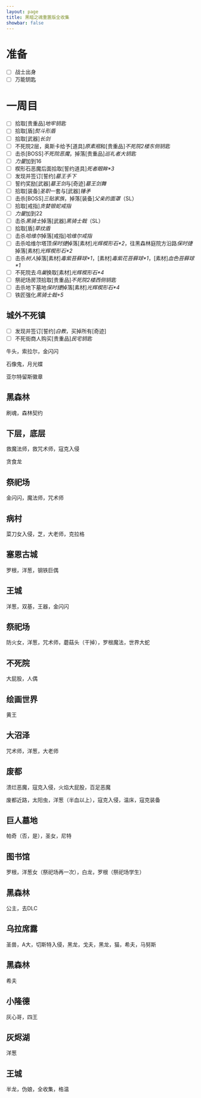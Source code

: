 ```yaml
---
layout: page
title: 黑暗之魂重置版全收集
showbar: false
---
```


# 准备

- [ ] 战士出身
- [ ] 万能钥匙

# 一周目

- [ ] 拾取[贵重品]*地牢钥匙*
- [ ] 拾取[盾]*熨斗形盾*
- [ ] 拾取[武器]*长剑*
- [ ] 不死院2层，奥斯卡给予[道具]*原素瓶*和[贵重品]*不死院2楼东侧钥匙*
- [ ] 击杀[BOSS]*不死院恶魔*，掉落[贵重品]*巡礼者大钥匙*
- [ ] *力量*加到16
- [ ] 楔形石恶魔后面拾取[誓约道具]*死者眼眸\*3*
- [ ] 发现并签订[誓约]*墓王手下*
- [ ] 誓约奖励[武器]*墓王剑*与[奇迹]*墓王剑舞*
- [ ] 拾取[装备]*圣职*一套与[武器]*锤矛*
- [ ] 击杀[BOSS]*三贴家族*，掉落[装备]*父亲的面罩*（SL）
- [ ] 拾取[戒指]*贪婪银蛇戒指*
- [ ] *力量*加到22
- [ ] 击杀*黑骑士*掉落[武器]*黑骑士戟*（SL）
- [ ] 拾取[盾]*草纹盾*
- [ ] 击杀*哈维尔*掉落[戒指]*哈维尔戒指*
- [ ] 击杀哈维尔塔顶*保时捷*掉落[素材]*光辉楔形石\*2*，往黑森林庭院方沿路*保时捷*掉落[素材]*光辉楔形石\*2*
- [ ] 击杀*树人*掉落[素材]*毒紫苔藓球\*1*，[素材]*毒紫花苔藓球\*1*，[素材]*血色苔藓球\*1*
- [ ] 不死院去*鸟巢*换取[素材]*光辉楔形石\*4*
- [ ] 祭祀场房顶拾取[贵重品]*不死院2楼西侧钥匙*
- [ ] 击杀地下墓地*保时捷*掉落[素材]*光辉楔形石\*4*
- [ ] 铁匠强化*黑骑士戟+5*

## 城外不死镇

- [ ] 发现并签订[誓约]*白教*，买掉所有[奇迹]
- [ ] 不死街商人购买[贵重品]*民宅钥匙*

牛头，索拉尔，金闪闪

石像鬼，月光蝶

亚尔特留斯徽章

## 黑森林

刷魂，森林契约

## 下层，底层

救魔法师，救咒术师，寇克入侵

贪食龙

## 祭祀场

金闪闪，魔法师，咒术师

## 病村

菜刀女入侵，芝，大老师，克拉格

## 塞恩古城

罗根，洋葱，钢铁巨偶

## 王城

洋葱，双基，王器，金闪闪

## 祭祀场

防火女，洋葱，咒术师，蘑菇头（干掉），罗根魔法，世界大蛇

## 不死院

大屁股，人偶

## 绘画世界

黄王

## 大沼泽

咒术师，洋葱，大老师

## 废都

溃烂恶魔，寇克入侵，火焰大屁股，百足恶魔

废都近路，太阳虫，洋葱（半血以上），寇克入侵，温床，寇克装备

## 巨人墓地

帕奇（否，是），圣女，尼特

## 图书馆

罗根，洋葱女（祭祀场再一次），白龙，罗根（祭祀场学生）

## 黑森林

公主，去DLC

## 乌拉席露

圣兽，A大，切斯特入侵，黑龙，戈夫，黑龙，猫，希夫，马努斯

## 黑森林

希夫

## 小隆德

灰心哥，四王

## 灰烬湖

洋葱

## 王城

半龙，伪娘，全收集，格温

<!--后处理Hack，所有checklist在网页上可编辑-->
<script>
var inputs = document.getElementsByTagName("input");//获取所有的input标签对象
var checkboxArray = [];//初始化空数组，用来存放checkbox对象。
for(var i=0;i<inputs.length;i++){
    if(inputs[i].type=='checkbox'){
        inputs[i].disabled=false;
    }
}
</script>